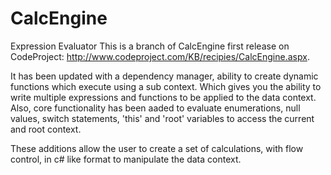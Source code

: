 # CalcEngine
Expression Evaluator
This is a branch of CalcEngine first release on CodeProject: http://www.codeproject.com/KB/recipies/CalcEngine.aspx. 

It has been updated with a dependency manager, ability to create dynamic functions which execute using a sub context. Which gives you the ability to write multiple expressions and functions to be applied to the data context. Also, core functionality has been aaded to evaluate enumerations, null values, switch statements, 'this' and 'root' variables to access the current and root context.

These additions allow the user to create a set of calculations, with flow control, in c# like format to manipulate the data context.
